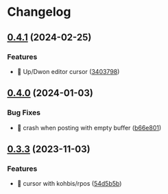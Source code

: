 # Changelog

## [0.4.1](https://github.com/kohbis/rslack/compare/v0.4.0...v0.4.1) (2024-02-25)


### Features

* 🎸 Up/Dwon editor cursor ([3403798](https://github.com/kohbis/rslack/commit/3403798780ca9f2ecd20a7e1b3ecee6f61a1f2be))

## [0.4.0](https://github.com/kohbis/rslack/compare/rslack-v0.3.3...rslack-v0.4.0) (2024-01-03)


### Bug Fixes

* 🐛 crash when posting with empty buffer ([b66e801](https://github.com/kohbis/rslack/commit/b66e8013aa57fdb1e9777a12148e238cf66a0d05))

## [0.3.3](https://github.com/kohbis/rslack/compare/v0.3.2...v0.3.3) (2023-11-03)


### Features

* 🎸 cursor with kohbis/rpos ([54d5b5b](https://github.com/kohbis/rslack/commit/54d5b5b8baa7c7e23b317df0bf3e57cc2f68d688))
